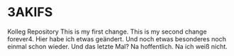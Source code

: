 # 3AKIFS
Kolleg Repository
This is my first change.
This is my second change forever4.
Hier habe ich etwas geändert.
Und noch etwas besonderes noch einmal schon wieder.
Und das letzte Mal?
Na hoffentlich.
Na ich weiß nicht.
